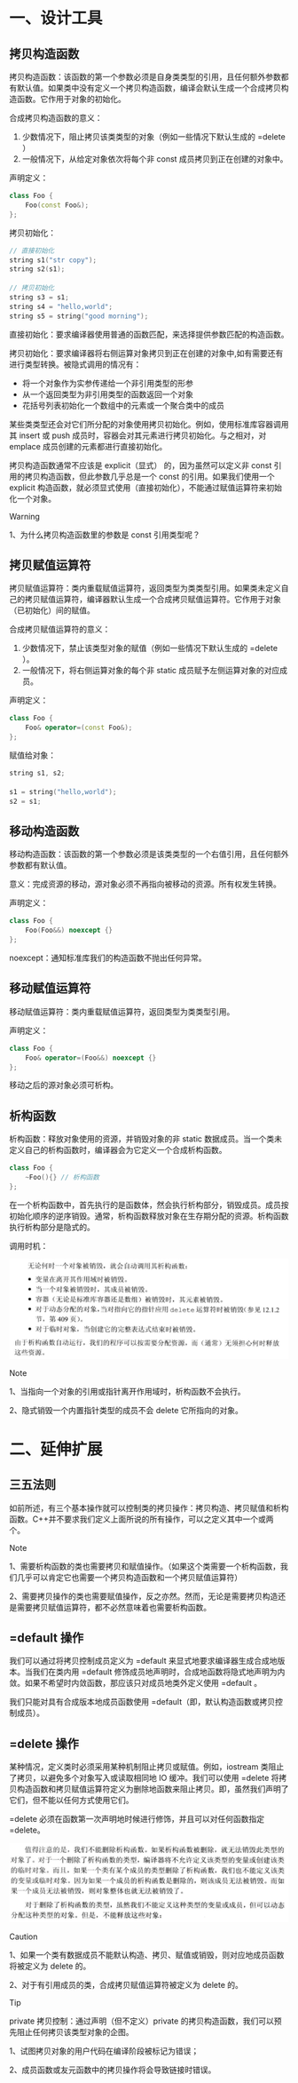 
# 一、设计工具
## 拷贝构造函数

拷贝构造函数：该函数的第一个参数必须是自身类类型的引用，且任何额外参数都有默认值。如果类中没有定义一个拷贝构造函数，编译会默认生成一个合成拷贝构造函数。它作用于对象的初始化。

合成拷贝构造函数的意义：

1. 少数情况下，阻止拷贝该类类型的对象（例如一些情况下默认生成的 =delete ）
2. 一般情况下，从给定对象依次将每个非 const 成员拷贝到正在创建的对象中。

声明定义：

```c++
class Foo {
    Foo(const Foo&);
};
```


拷贝初始化：

```c++
// 直接初始化
string s1("str copy");
string s2(s1);

// 拷贝初始化
string s3 = s1;
string s4 = "hello,world";
string s5 = string("good morning");
```

直接初始化：要求编译器使用普通的函数匹配，来选择提供参数匹配的构造函数。

拷贝初始化：要求编译器将右侧运算对象拷贝到正在创建的对象中,如有需要还有进行类型转换。被隐式调用的情况有：

- 将一个对象作为实参传递给一个非引用类型的形参
- 从一个返回类型为非引用类型的函数返回一个对象
- 花括号列表初始化一个数组中的元素或一个聚合类中的成员

某些类类型还会对它们所分配的对象使用拷贝初始化。例如，使用标准库容器调用其 insert 或 push 成员时，容器会对其元素进行拷贝初始化。与之相对，对 emplace 成员创建的元素都进行直接初始化。

拷贝构造函数通常不应该是 explicit（显式） 的，因为虽然可以定义非 const 引用的拷贝构造函数，但此参数几乎总是一个 const 的引用。如果我们使用一个 explicit 构造函数，就必须显式使用（直接初始化），不能通过赋值运算符来初始化一个对象。

> [!WARNING]
>
> 1、为什么拷贝构造函数里的参数是 const 引用类型呢？




## 拷贝赋值运算符

拷贝赋值运算符：类内重载赋值运算符，返回类型为类类型引用。如果类未定义自己的拷贝赋值运算符，编译器默认生成一个合成拷贝赋值运算符。它作用于对象（已初始化）间的赋值。

合成拷贝赋值运算符的意义：

1. 少数情况下，禁止该类型对象的赋值（例如一些情况下默认生成的 =delete ）。
2. 一般情况下，将右侧运算对象的每个非 static 成员赋予左侧运算对象的对应成员。

声明定义：

```c++
class Foo {
    Foo& operator=(const Foo&);
};
```

赋值给对象：

```c++
string s1, s2;

s1 = string("hello,world");
s2 = s1;
```


## 移动构造函数

移动构造函数：该函数的第一个参数必须是该类类型的一个右值引用，且任何额外参数都有默认值。

意义：完成资源的移动，源对象必须不再指向被移动的资源。所有权发生转换。

声明定义：

```c++
class Foo {
    Foo(Foo&&) noexcept {}
};
```

noexcept：通知标准库我们的构造函数不抛出任何异常。


## 移动赋值运算符

移动赋值运算符：类内重载赋值运算符，返回类型为类类型引用。

声明定义：

```c++
class Foo {
    Foo& operator=(Foo&&) noexcept {}
};
```

移动之后的源对象必须可析构。

## 析构函数

析构函数：释放对象使用的资源，并销毁对象的非 static 数据成员。当一个类未定义自己的析构函数时，编译器会为它定义一个合成析构函数。

```c++
class Foo {
    ~Foo(){} // 析构函数
};
```

在一个析构函数中，首先执行的是函数体，然会执行析构部分，销毁成员。成员按初始化顺序的逆序销毁。通常，析构函数释放对象在生存期分配的资源。析构函数执行析构部分是隐式的。

调用时机：

![20240721145213](/1_store/1_asset/20240721145213.png)

> [!NOTE]
>
> 1、当指向一个对象的引用或指针离开作用域时，析构函数不会执行。
> 
> 2、隐式销毁一个内置指针类型的成员不会 delete 它所指向的对象。



# 二、延伸扩展

## 三五法则

如前所述，有三个基本操作就可以控制类的拷贝操作：拷贝构造、拷贝赋值和析构函数。C++并不要求我们定义上面所说的所有操作，可以之定义其中一个或两个。

> [!NOTE]
>
> 1、需要析构函数的类也需要拷贝和赋值操作。（如果这个类需要一个析构函数，我们几乎可以肯定它也需要一个拷贝构造函数和一个拷贝赋值运算符）
> 
> 2、需要拷贝操作的类也需要赋值操作，反之亦然。然而，无论是需要拷贝构造还是需要拷贝赋值运算符，都不必然意味着也需要析构函数。



## =default 操作

我们可以通过将拷贝控制成员定义为 =default 来显式地要求编译器生成合成地版本。当我们在类内用 =default 修饰成员地声明时，合成地函数将隐式地声明为内敛。如果不希望时内敛函数，那应该只对成员地类外定义使用 =default 。

我们只能对具有合成版本地成员函数使用 =default（即，默认构造函数或拷贝控制成员）。


## =delete 操作

某种情况，定义类时必须采用某种机制阻止拷贝或赋值。例如，iostream 类阻止了拷贝，以避免多个对象写入或读取相同地 IO 缓冲。我们可以使用 =delete 将拷贝构造函数和拷贝赋值运算符定义为删除地函数来阻止拷贝。即，虽然我们声明了它们，但不能以任何方式使用它们。

=delete 必须在函数第一次声明地时候进行修饰，并且可以对任何函数指定 =delete。

![20240721152205](/1_store/1_asset/20240721152205.png)

> [!CAUTION]
>
> 1、如果一个类有数据成员不能默认构造、拷贝、赋值或销毁，则对应地成员函数将被定义为 delete 的。
>
> 2、对于有引用成员的类，合成拷贝赋值运算符被定义为 delete 的。

> [!TIP]
>
> private 拷贝控制：通过声明（但不定义）private 的拷贝构造函数，我们可以预先阻止任何拷贝该类型对象的企图。
>
> 1、试图拷贝对象的用户代码在编译阶段被标记为错误；
>
> 2、成员函数或友元函数中的拷贝操作将会导致链接时错误。

